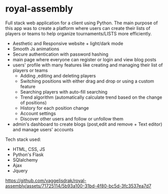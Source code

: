 # royal-assembly
Full stack web application for a client using Python. The main purpose of this app was to create a platform where users can create their lists of players or teams to help organize tournaments/LISTS more efficiently.
* Aesthetic and Responsive website + light/dark mode
* Smooth Js animations 
* Secure authentication with password hashing
* main page where everyone can register or login and view blog posts
* users' profile with many features like creating and managing their list of players or teams
  * Adding ,editing and deleting players
  * Switching positions with either drag and drop or using a custom feature
  * Searching players with auto-fill searching
  * Trend algorithm (automatically calculate trend based on the change of positions)
  * History for each position change
  * Account settings 
  * Discover other users and follow or unfollow them
* admin's dashboard to create blogs (post,edit and remove + Text editor) and manage users' accounts 

Tech stack used:
* HTML, CSS, JS
* Python's Flask 
* SQlalchemy
* Ajax
* Jquery



https://github.com/vaggelisdrak/royal-assembly/assets/71725114/5b93a100-31bd-4f80-bc5d-3fc3537ea7d7

